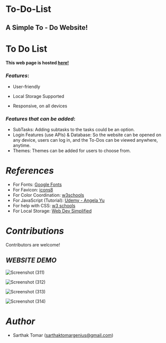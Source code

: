 
# To-Do-List

## A Simple To - Do Website!

# To Do List

#### This web page is hosted [here!](https://soulking365.github.io/To-Do-List/)

### *Features*:

* User-friendly
* Local Storage Supported

* Responsive, on all devices


### *Features that can be added*:



* SubTasks: Adding subtasks to the tasks could be an option.
* Login Features (use APIs) & Database: So the website can be opened on any device, users can log in, and the To-Dos can be viewed anywhere, anytime.
* Themes: Themes can be added for users to choose from.



# *References*

* For Fonts: [Google Fonts](https://fonts.googleapis.com/css2?family=Work+Sans:wght@300&display=swap)
* For Favicon: [icons8](https://icons8.com/icons/)
* For Color Coordination: [w3schools](https://www.w3schools.com/colors/colors_mixer.asp?colorbottom=000000&colortop=FFFFFF)
* For JavaScript (Tutorial): [Udemy - Angela Yu](https://www.udemy.com/course/the-complete-web-development-bootcamp/)
* For help with CSS: [w3 schools](https://www.w3schools.com/css/)
* For Local Storage: [Web Dev Simplified](https://blog.webdevsimplified.com/2020-08/cookies-localStorage-sessionStorage/)

# *Contributions*

Contributors are welcome!
## *WEBSITE DEMO*

![Screenshot (311)](https://github.com/SoulKing365/To-Do-List/assets/118292134/22df6624-e706-4af8-8b46-1cb593f8d12e)

![Screenshot (312)](https://github.com/SoulKing365/To-Do-List/assets/118292134/c9c688c5-c8ef-4838-ad66-a7348d2ca831)

![Screenshot (313)](https://github.com/SoulKing365/To-Do-List/assets/118292134/a6ba591e-6484-4780-8e6e-99553fad9e39)

![Screenshot (314)](https://github.com/SoulKing365/To-Do-List/assets/118292134/1db3be8f-b902-4c44-a9e7-eced5797a39b)

# *Author*

* Sarthak Tomar (sarthaktomargenius@gmail.com)
